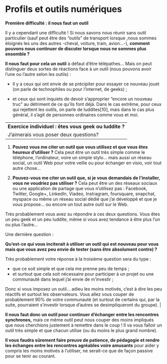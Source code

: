 # Profils et outils numériques                                                                                                                                                                                                                                                                                                                  

**Première difficulté : il nous faut un outil**

Il y a cependant une difficulté ! Si nous savons nous réunir sans outil particulier (sauf peut être des “outils” de transport lorsque ,nous sommes éloignés les uns des autres -cheval, voiture, train, avion...-), **comment pouvons nous continuer de discuter lorsque nous ne sommes plus ensemble ?**

**Il nous faut pour cela un outil** à défaut d’être télépathes… Mais on peut distinguer deux sortes de réactions face à un outil (nous pouvons avoir l’une ou l’autre selon les outils) :

-   Il y a ceux qui ont envie de se précipiter pour essayer ce nouveau jouet (on parle de technophiles ou pour l’internet, de geeks) ;

-   et ceux qui sont inquiets de devoir s’approprier “encore un nouveau truc” au détriment de ce qu’ils font déjà. Dans le cas extrême, pour ceux qui rejettent les outils, on parle de luddites[10], mais dans le cas plus général, il s’agit de personnes ordinaires comme vous et moi.

|                                                                                                                                                                                                                                                                                                                                                                                                                           |
|---------------------------------------------------------------------------------------------------------------------------------------------------------------------------------------------------------------------------------------------------------------------------------------------------------------------------------------------------------------------------------------------------------------------------|
| **Exercice individuel : êtes vous geek ou luddite ?**                                                                                                                                                                                                                                                                                                                                                            |
| J’aimerais vous poser deux questions?
                                                                                                                                                                                                                                                                                                                                                                                                                  
 1.  **Pouvez vous me citer un outil que vous utilisez et que vous êtes heureux d’utiliser ?** Cela peut être un outil très simple comme le téléphone, l’ordinateur, voire un simple stylo… mais aussi un réseau social, un outil Web pour votre veille ou pour échanger en visio, voir tout autre chose…
                                                                                                                                                                                                                                                                                                                                                                                                                      
 2.  **Pouvez-vous me citer un outil que, si je vous demandais de l’installer, vous ne voudriez pas utiliser ?** Cela peut être un des réseaux sociaux ou une application de partage que vous n’utilisez pas : Facebook, Twitter, Google+, LinkedIn, Viadeo, Instragram, foursquare, snapchat, myspace ou même un réseau social dédié que j’ai développé et que je vous propose… ou encore un tout autre outil sur le Web.  
                                                                                                                                                                                                                                                                                                                                                                                                                            
 Très probablement vous avez su répondre à ces deux questions. Vous êtes un peu geek et un peu luddite, même si vous avez tendance à être plus l’un ou plus l’autre…
                                                                                                                                                                                                                                                                                                                                                                                                                    
 Une dernière question :
                                                                                                                                                                                                                                                                                                                                                                                                                   
 **Qu’est-ce qui vous inciterait à utiliser un outil qui est nouveau pour vous mais que vous avez peu envie de tester (sans être absolument contre) ?**
                                                                                                                                                                                                                                                                                                                                                                                                                         
 Très probablement votre réponse à la troisième question sera du type :
* que ce soit simple et que cela me prenne peu de temps ;
* et surtout que cela soit nécessaire pour participer à un projet ou une communauté dans lequel j’ai envie de m’investir ;
                                                                                                                                                                                                                                                                                                                                                                                                               
 Donc si vous imposez un outil… adieu les moins motivés, c’est à dire les peu réactifs et surtout les observateurs. Vous allez vous couper de probablement 90% de votre communauté (et surtout de certains qui, par la suite, pourraient s’investir lorsque d’autres se desimpliqueront du groupe).                                                                                                                         |

**Il nous faut donc un outil pour continuer d’échanger entre les rencontres synchrones,** mais ce même outil peut nous couper des moins impliqués que nous cherchions justement à remettre dans le coup ! Il va vous falloir un outil très simple et que chacun utilise (ou du moins le plus grand nombre). 

**Il vous faudra sûrement faire preuve de patience, de pédagogie et rendre les échanges entre les rencontres agréables voire amusants** pour aider y compris les moins motivés à l’utiliser, ne serait-ce que de façon passive pour se tenir au courant.

